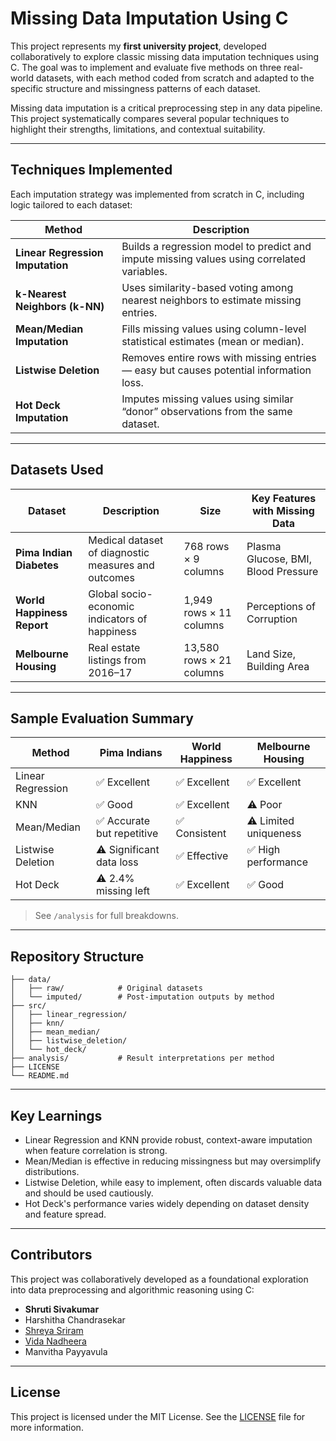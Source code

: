 # Missing Data Imputation Using C

This project represents my **first university project**, developed collaboratively to explore classic missing data imputation techniques using C. The goal was to implement and evaluate five methods on three real-world datasets, with each method coded from scratch and adapted to the specific structure and missingness patterns of each dataset.

Missing data imputation is a critical preprocessing step in any data pipeline. This project systematically compares several popular techniques to highlight their strengths, limitations, and contextual suitability.

---

## Techniques Implemented

Each imputation strategy was implemented from scratch in C, including logic tailored to each dataset:

| Method | Description |
|--------|-------------|
| **Linear Regression Imputation** | Builds a regression model to predict and impute missing values using correlated variables. |
| **k-Nearest Neighbors (k-NN)** | Uses similarity-based voting among nearest neighbors to estimate missing entries. |
| **Mean/Median Imputation** | Fills missing values using column-level statistical estimates (mean or median). |
| **Listwise Deletion** | Removes entire rows with missing entries — easy but causes potential information loss. |
| **Hot Deck Imputation** | Imputes missing values using similar “donor” observations from the same dataset. |

---

## Datasets Used

| Dataset | Description | Size | Key Features with Missing Data |
|--------|-------------|------|--------------------------------|
| **Pima Indian Diabetes** | Medical dataset of diagnostic measures and outcomes | 768 rows × 9 columns | Plasma Glucose, BMI, Blood Pressure |
| **World Happiness Report** | Global socio-economic indicators of happiness | 1,949 rows × 11 columns | Perceptions of Corruption |
| **Melbourne Housing** | Real estate listings from 2016–17 | 13,580 rows × 21 columns | Land Size, Building Area |

---

## Sample Evaluation Summary

| Method | Pima Indians | World Happiness | Melbourne Housing |
|--------|--------------|------------------|-------------------|
| Linear Regression | ✅ Excellent | ✅ Excellent | ✅ Excellent |
| KNN | ✅ Good | ✅ Excellent | ⚠️ Poor |
| Mean/Median | ✅ Accurate but repetitive | ✅ Consistent | ⚠️ Limited uniqueness |
| Listwise Deletion | ⚠️ Significant data loss | ✅ Effective | ✅ High performance |
| Hot Deck | ⚠️ 2.4% missing left | ✅ Excellent | ✅ Good |

> See `/analysis` for full breakdowns.

---

## Repository Structure

```
├── data/
│   ├── raw/            # Original datasets
│   └── imputed/        # Post-imputation outputs by method
├── src/
│   ├── linear_regression/
│   ├── knn/
│   ├── mean_median/
│   ├── listwise_deletion/
│   └── hot_deck/
├── analysis/           # Result interpretations per method
├── LICENSE
└── README.md
```

---

## Key Learnings

- Linear Regression and KNN provide robust, context-aware imputation when feature correlation is strong.
- Mean/Median is effective in reducing missingness but may oversimplify distributions.
- Listwise Deletion, while easy to implement, often discards valuable data and should be used cautiously.
- Hot Deck's performance varies widely depending on dataset density and feature spread.

---

## Contributors

This project was collaboratively developed as a foundational exploration into data preprocessing and algorithmic reasoning using C:

- **Shruti Sivakumar**
- Harshitha Chandrasekar
- [Shreya Sriram](https://github.com/Shreya12125)
- [Vida Nadheera](https://github.com/Vida181105)
- Manvitha Payyavula

---

## License

This project is licensed under the MIT License. See the [LICENSE](./LICENSE) file for more information.
